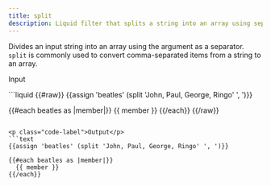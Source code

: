 ```yaml
---
title: split
description: Liquid filter that splits a string into an array using separators.
---
```


Divides an input string into an array using the argument as a separator. `split` is commonly used to convert comma-separated items from a string to an array.

<p class="code-label">Input</p>
```liquid
{{#raw}}
{{assign 'beatles' (split 'John, Paul, George, Ringo' ', ')}}

{{#each beatles as |member|}}
  {{ member }}
{{/each}}
{{/raw}}
```

<p class="code-label">Output</p>
```text
{{assign 'beatles' (split 'John, Paul, George, Ringo' ', ')}}

{{#each beatles as |member|}}
  {{ member }}
{{/each}}
```
